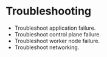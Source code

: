 # Troubleshooting
* Troubleshoot application failure.
* Troubleshoot control plane failure.
* Troubleshoot worker node failure.
* Troubleshoot networking.
